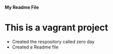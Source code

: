 **My Readme File**
# This is a vagrant project
* Created the respository called zero day 
* Created a Readme file 
